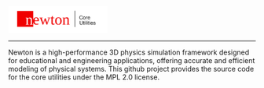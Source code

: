 <p align="left">
  <img src="./docs/img/core_logo.svg" alt="Newton-logo" width="40%" />
</p>
<hr style="height:1px;border-width:0;background-color:black">
<p>
  Newton is a high-performance 3D physics simulation framework designed for educational and engineering applications, offering accurate and efficient modeling of physical systems.
  This github project provides the source code for the core utilities under the MPL 2.0 license.
</p>